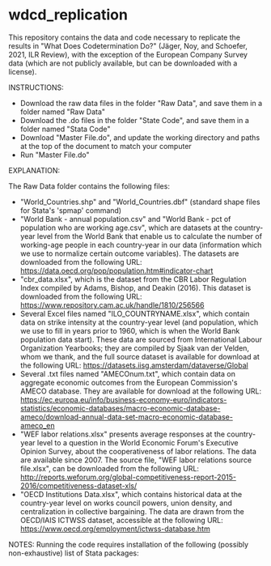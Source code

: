 # wdcd_replication
This repository contains the data and code necessary to replicate the results in "What Does Codetermination Do?" (Jäger, Noy, and Schoefer, 2021, ILR Review), with the exception of the European Company Survey data (which are not publicly available, but can be downloaded with a license).

INSTRUCTIONS:
- Download the raw data files in the folder "Raw Data", and save them in a folder named "Raw Data"
- Download the .do files in the folder "State Code", and save them in a folder named "Stata Code"
- Download "Master File.do", and update the working directory and paths at the top of the document to match your computer
- Run "Master File.do"

EXPLANATION:

The Raw Data folder contains the following files:
- "World_Countries.shp" and "World_Countries.dbf" (standard shape files for Stata's
	'spmap' command)
- "World Bank - annual population.csv" and "World Bank - pct of population who are working age.csv",
	which are datasets at the country-year level from the World Bank that enable us
	to calculate the number of working-age people in each country-year in our data 
	(information which we use to normalize certain outcome variables). The datasets are
	downloaded from the following URL: https://data.oecd.org/pop/population.htm#indicator-chart
- "cbr_data.xlsx", which is the dataset from the CBR Labor Regulation Index
	compiled by Adams, Bishop, and Deakin (2016). This dataset is downloaded from
	the following URL: https://www.repository.cam.ac.uk/handle/1810/256566
- Several Excel files named "ILO_COUNTRYNAME.xlsx", which contain data on strike
	intensity at the country-year level (and population, which we use to fill in years
	prior to 1960, which is when the World Bank population data start). These data
	are sourced from International Labour Organization Yearbooks; they are compiled
	by Sjaak van der Velden, whom we thank, and the full source dataset is available for download
	at the following URL: https://datasets.iisg.amsterdam/dataverse/Global
- Several .txt files named "AMECOnum.txt", which contain data on aggregate 
	economic outcomes from the European Commission's AMECO database. They are
	available for download at the following URL: https://ec.europa.eu/info/business-economy-euro/indicators-statistics/economic-databases/macro-economic-database-ameco/download-annual-data-set-macro-economic-database-ameco_en
- "WEF labor relations.xlsx" presents average responses at the country-year level 
	to a question in the World Economic Forum's Executive Opinion Survey, about
	the cooperativeness of labor relations. The data are available since 2007.
	The source file, "WEF labor relations source file.xlsx", can be downloaded
	from the following URL: http://reports.weforum.org/global-competitiveness-report-2015-2016/competitiveness-dataset-xls/
- "OECD Institutions Data.xlsx", which contains historical data at the country-year
	level on works council powers, union density, and centralization in collective bargaining.
	The data are drawn from the OECD/IAIS ICTWSS dataset, accessible at the following
	URL: https://www.oecd.org/employment/ictwss-database.htm

NOTES:
Running the code requires installation of the following (possibly non-exhaustive) list of Stata packages:
